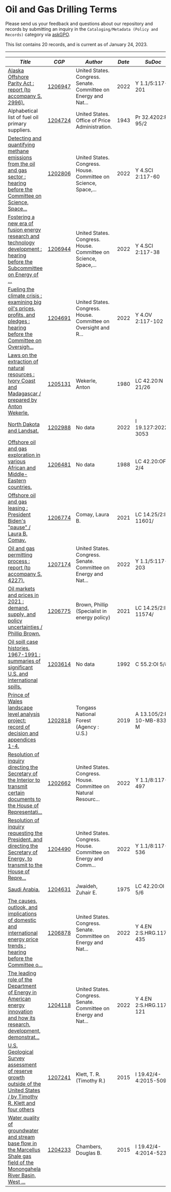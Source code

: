 # Oil and Gas Drilling Terms

Please send us your feedback and questions about our repository and records by submitting an inquiry in the `Cataloging/Metadata (Policy and Records)` category via [askGPO](https://ask.gpo.gov/s/).

This list contains 20 records, and is current as of January 24, 2023.

----
| *Title*       | *CGP*       | *Author*       | *Date*       | *SuDoc*
-----------------|-----------------|-----------------|-----------------|-----------------
| [Alaska Offshore Parity Act : report (to accompany S. 2996).](https://purl.fdlp.gov/GPO/gpo189101) | [1206947](https://catalog.gpo.gov/F/?func=direct&doc_number=1206947&local_base=GPO01PUB) | United States. Congress. Senate. Committee on Energy and Nat... | 2022 | Y 1.1/5:117-201 |
| Alphabetical list of fuel oil primary suppliers. | [1204724](https://catalog.gpo.gov/F/?func=direct&doc_number=1204724&local_base=GPO01PUB) | United States. Office of Price Administration. | 1943 | Pr 32.4202:F 95/2 |
| [Detecting and quantifying methane emissions from the oil and gas sector : hearing before the Committee on Science, Space...](https://purl.fdlp.gov/GPO/gpo187342) | [1202806](https://catalog.gpo.gov/F/?func=direct&doc_number=1202806&local_base=GPO01PUB) | United States. Congress. House. Committee on Science, Space,... | 2022 | Y 4.SCI 2:117-60 |
| [Fostering a new era of fusion energy research and technology development : hearing before the Subcommittee on Energy of ...](https://purl.fdlp.gov/GPO/gpo189108) | [1206944](https://catalog.gpo.gov/F/?func=direct&doc_number=1206944&local_base=GPO01PUB) | United States. Congress. House. Committee on Science, Space,... | 2022 | Y 4.SCI 2:117-38 |
| [Fueling the climate crisis : examining big oil's prices, profits, and pledges : hearing before the Committee on Oversigh...](https://purl.fdlp.gov/GPO/gpo188316) | [1204691](https://catalog.gpo.gov/F/?func=direct&doc_number=1204691&local_base=GPO01PUB) | United States. Congress. House. Committee on Oversight and R... | 2022 | Y 4.OV 2:117-102 |
| [Laws on the extraction of natural resources : Ivory Coast and Madagascar / prepared by Anton Wekerle.](https://purl.fdlp.gov/GPO/gpo186216) | [1205131](https://catalog.gpo.gov/F/?func=direct&doc_number=1205131&local_base=GPO01PUB) | Wekerle, Anton | 1980 | LC 42.20:N 21/26 |
| [North Dakota and Landsat.](https://purl.fdlp.gov/GPO/gpo187168) | [1202988](https://catalog.gpo.gov/F/?func=direct&doc_number=1202988&local_base=GPO01PUB) | No data | 2022 | I 19.127:2022-3053 |
| [Offshore oil and gas exploration in various African and Middle-Eastern countries.](https://purl.fdlp.gov/GPO/gpo186220) | [1206481](https://catalog.gpo.gov/F/?func=direct&doc_number=1206481&local_base=GPO01PUB) | No data | 1988 | LC 42.20:OF 2/4 |
| [Offshore oil and gas leasing : President Biden's "pause" / Laura B. Comay.](https://purl.fdlp.gov/GPO/gpo188139) | [1206774](https://catalog.gpo.gov/F/?func=direct&doc_number=1206774&local_base=GPO01PUB) | Comay, Laura B. | 2021 | LC 14.25/2:IN 11601/ |
| [Oil and gas permitting process : report (to accompany S. 4227).](https://purl.fdlp.gov/GPO/gpo189203) | [1207174](https://catalog.gpo.gov/F/?func=direct&doc_number=1207174&local_base=GPO01PUB) | United States. Congress. Senate. Committee on Energy and Nat... | 2022 | Y 1.1/5:117-203 |
| [Oil markets and prices in 2021 : demand, supply, and policy uncertainties / Phillip Brown.](https://purl.fdlp.gov/GPO/gpo188140) | [1206775](https://catalog.gpo.gov/F/?func=direct&doc_number=1206775&local_base=GPO01PUB) | Brown, Phillip (Specialist in energy policy) | 2021 | LC 14.25/2:IN 11574/ |
| [Oil spill case histories, 1967-1991 : summaries of significant U.S. and international spills.](https://purl.fdlp.gov/GPO/gpo187767) | [1203614](https://catalog.gpo.gov/F/?func=direct&doc_number=1203614&local_base=GPO01PUB) | No data | 1992 | C 55.2:OI 5/8 |
| [Prince of Wales landscape level analysis project: record of decision and appendices 1-4.](https://purl.fdlp.gov/GPO/gpo187231) | [1202818](https://catalog.gpo.gov/F/?func=direct&doc_number=1202818&local_base=GPO01PUB) | Tongass National Forest (Agency : U.S.) | 2019 | A 13.105/2:R 10-MB-833 M |
| [Resolution of inquiry directing the Secretary of the Interior to transmit certain documents to the House of Representati...](https://purl.fdlp.gov/GPO/gpo187291) | [1202662](https://catalog.gpo.gov/F/?func=direct&doc_number=1202662&local_base=GPO01PUB) | United States. Congress. House. Committee on Natural Resourc... | 2022 | Y 1.1/8:117-497 |
| [Resolution of inquiry requesting the President, and directing the Secretary of Energy, to transmit to the House of Repre...](https://purl.fdlp.gov/GPO/gpo187727) | [1204490](https://catalog.gpo.gov/F/?func=direct&doc_number=1204490&local_base=GPO01PUB) | United States. Congress. House. Committee on Energy and Comm... | 2022 | Y 1.1/8:117-536 |
| [Saudi Arabia.](https://purl.fdlp.gov/GPO/gpo185282) | [1204631](https://catalog.gpo.gov/F/?func=direct&doc_number=1204631&local_base=GPO01PUB) | Jwaideh, Zuhair E. | 1975 | LC 42.20:OI 5/6 |
| [The causes, outlook, and implications of domestic and international energy price trends : hearing before the Committee o...](https://purl.fdlp.gov/GPO/gpo189065) | [1206878](https://catalog.gpo.gov/F/?func=direct&doc_number=1206878&local_base=GPO01PUB) | United States. Congress. Senate. Committee on Energy and Nat... | 2022 | Y 4.EN 2:S.HRG.117-435 |
| [The leading role of the Department of Energy in American energy innovation and how its research, development, demonstrat...](https://purl.fdlp.gov/GPO/gpo187950) | [1204118](https://catalog.gpo.gov/F/?func=direct&doc_number=1204118&local_base=GPO01PUB) | United States. Congress. Senate. Committee on Energy and Nat... | 2022 | Y 4.EN 2:S.HRG.117-121 |
| [U.S. Geological Survey assessment of reserve growth outside of the United States / by Timothy R. Klett and four others](https://purl.fdlp.gov/GPO/gpo188763) | [1207241](https://catalog.gpo.gov/F/?func=direct&doc_number=1207241&local_base=GPO01PUB) | Klett, T. R. (Timothy R.) | 2015 | I 19.42/4-4:2015-5091 |
| [Water quality of groundwater and stream base flow in the Marcellus Shale gas field of the Monongahela River Basin, West ...](https://purl.fdlp.gov/GPO/gpo187829) | [1204233](https://catalog.gpo.gov/F/?func=direct&doc_number=1204233&local_base=GPO01PUB) | Chambers, Douglas B. | 2015 | I 19.42/4-4:2014-5233 |
